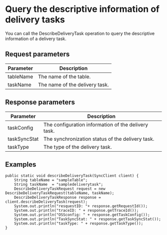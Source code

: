 Query the descriptive information of delivery tasks 
========================================================================

You can call the DescribeDeliveryTask operation to query the descriptive information of a delivery task.

Request parameters 
---------------------------------------



| Parameter |          Description           |
|-----------|--------------------------------|
| tableName | The name of the table.         |
| taskName  | The name of the delivery task. |



Response parameters 
----------------------------------------



|  Parameter   |                     Description                     |
|--------------|-----------------------------------------------------|
| taskConfig   | The configuration information of the delivery task. |
| taskSyncStat | The synchronization status of the delivery task.    |
| taskType     | The type of the delivery task.                      |



Examples 
-----------------------------

    public static void describeDeliveryTask(SyncClient client) {
        String tableName = "sampleTable";
        String taskName  = "sampledeliverytask";
        DescribeDeliveryTaskRequest request = new DescribeDeliveryTaskRequest(tableName, taskName);
        DescribeDeliveryTaskResponse response = client.describeDeliveryTask(request);
        System.out.println("resquestID: "+ response.getRequestId());
        System.out.println("traceID: " + response.getTraceId());
        System.out.println("OSSconfig: " + response.getTaskConfig());
        System.out.println("TaskSyncStat: " + response.getTaskSyncStat());
        System.out.println("taskType: " + response.getTaskType());
    }





